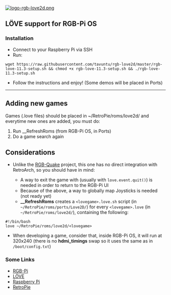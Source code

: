 [![logo-rgb-love2d.png](https://i.postimg.cc/8C4cJNzr/logo-rgb-love2d.png)](https://postimg.cc/KKKxCXLZ)

## LÖVE support for RGB-Pi OS

### Installation

* Connect to your Raspberry Pi via SSH
* Run:

```
wget https://raw.githubusercontent.com/tavuntu/rgb-love2d/master/rgb-love-11.3-setup.sh && chmod +x rgb-love-11.3-setup.sh && ./rgb-love-11.3-setup.sh
```
* Follow the instructions and enjoy! (Some demos will be placed in Ports)

---

## Adding new games

Games (.love files) should be placed in ~/RetroPie/roms/love2d/ and everytime new ones are added, you must do:

1. Run __RefreshRoms (from RGB-Pi OS, in Ports)
2. Do a game search again

## Considerations

* Unlike the [RGB-Quake](https://github.com/tavuntu/rgb-quake) project, this one has no direct integration with RetroArch, so you should have in mind:

  * A way to exit the game with (usually with ```love.event.quit()```) is needed in order to return to the RGB-Pi UI
  * Because of the above, a way to globally map Joysticks is needed (not ready yet)
  * **__RefreshRoms** creates a ```<lovegame>.love.sh``` script (in ```~/RetroPie/roms/ports/Love2D/```) for every ```<lovegame>.love``` (in ```~/RetroPie/roms/love2d/```), containing the following:

```shell
#!/bin/bash
love ~/RetroPie/roms/love2d/<lovegame>
```
* When developing a game, consider that, inside RGB-Pi OS, it will run at 320x240 (there is no **hdmi_timings** swap so it uses the same as in ```/boot/config.txt```)

### Some Links

* [RGB-Pi](https://www.rgb-pi.com/)
* [LÖVE](https://love2d.org/)
* [Raspberry Pi](https://www.raspberrypi.org/)
* [RetroPie](https://retropie.org.uk/)
